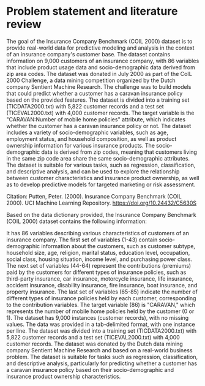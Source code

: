 # Problem statement and literature review

The goal of the Insurance Company Benchmark (COIL 2000) dataset is to provide real-world data for predictive modeling and analysis in the context of an insurance company's customer base. The dataset contains information on 9,000 customers of an insurance company, with 86 variables that include product usage data and socio-demographic data derived from zip area codes.
The dataset was donated in July 2000 as part of the CoIL 2000 Challenge, a data mining competition organized by the Dutch company Sentient Machine Research. The challenge was to build models that could predict whether a customer has a caravan insurance policy based on the provided features.
The dataset is divided into a training set (TICDATA2000.txt) with 5,822 customer records and a test set (TICEVAL2000.txt) with 4,000 customer records. The target variable is the "CARAVAN:Number of mobile home policies" attribute, which indicates whether the customer has a caravan insurance policy or not.
The dataset includes a variety of socio-demographic variables, such as age, employment status, and household composition, as well as product ownership information for various insurance products. The socio-demographic data is derived from zip codes, meaning that customers living in the same zip code area share the same socio-demographic attributes.
The dataset is suitable for various tasks, such as regression, classification, and descriptive analysis, and can be used to explore the relationship between customer characteristics and insurance product ownership, as well as to develop predictive models for targeted marketing or risk assessment.


Citation: Putten, Peter. (2000). Insurance Company Benchmark (COIL 2000). UCI Machine Learning Repository. https://doi.org/10.24432/C5630S


Based on the data dictionary provided, the Insurance Company Benchmark (COIL 2000) dataset contains the following information:

It has 86 variables describing various characteristics of customers of an insurance company.
The first set of variables (1-43) contain socio-demographic information about the customers, such as customer subtype, household size, age, religion, marital status, education level, occupation, social class, housing situation, income level, and purchasing power class.
The next set of variables (44-64) represent the contributions (premiums) paid by the customers for different types of insurance policies, such as third-party insurance, car insurance, motorcycle insurance, life insurance, accident insurance, disability insurance, fire insurance, boat insurance, and property insurance.
The last set of variables (65-85) indicate the number of different types of insurance policies held by each customer, corresponding to the contribution variables.
The target variable (86) is "CARAVAN," which represents the number of mobile home policies held by the customer (0 or 1).
The dataset has 9,000 instances (customer records), with no missing values.
The data was provided in a tab-delimited format, with one instance per line.
The dataset was divided into a training set (TICDATA2000.txt) with 5,822 customer records and a test set (TICEVAL2000.txt) with 4,000 customer records.
The dataset was donated by the Dutch data mining company Sentient Machine Research and based on a real-world business problem.
The dataset is suitable for tasks such as regression, classification, and descriptive analysis, particularly for predicting whether a customer has a caravan insurance policy based on their socio-demographic and insurance product ownership characteristics.
